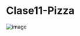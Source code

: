 # Clase11-Pizza
![image](https://github.com/BrianHernandezDiaz/Clase11-Pizza/assets/119024625/632436da-267e-4c51-989f-ca75f2b5e2a6)
